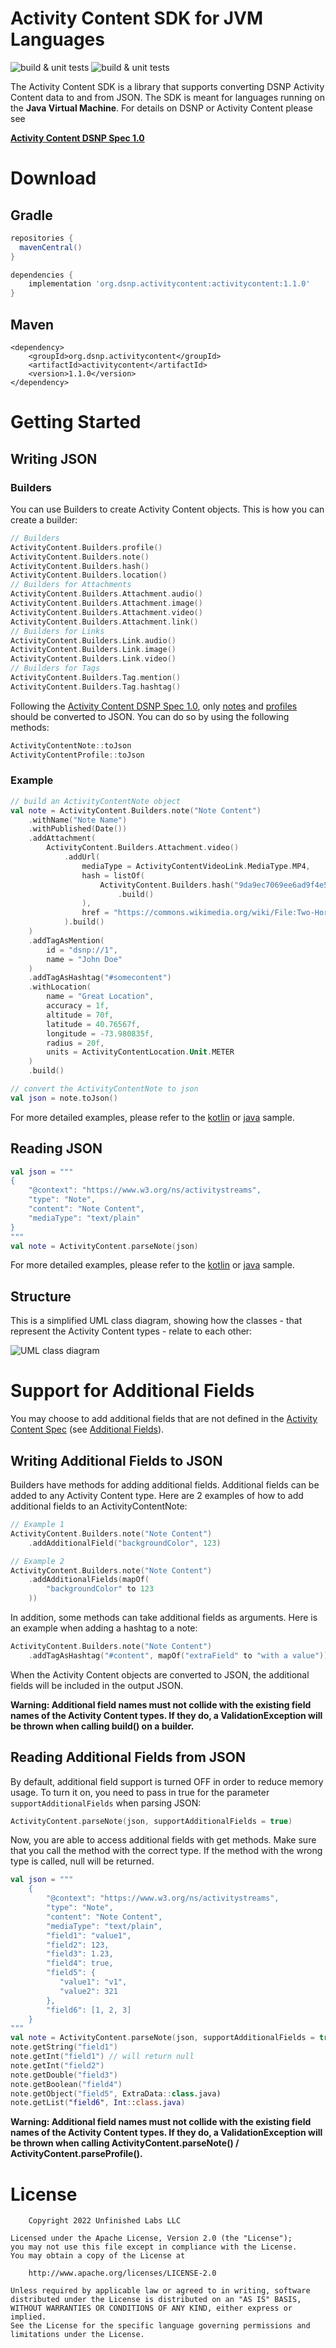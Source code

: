 Activity Content SDK for JVM Languages
====================
![build & unit tests](https://github.com/LibertyDSNP/activity-content-java/workflows/Run%20Unit%20Tests/badge.svg)   ![build & unit tests](https://github.com/LibertyDSNP/activity-content-java/workflows/Publish%20to%20Maven%20Central/badge.svg)

The Activity Content SDK is a library that supports converting DSNP Activity Content data to and from JSON.
The SDK is meant for languages running on the **Java Virtual Machine**.
For details on DSNP or Activity Content please see

**[Activity Content DSNP Spec 1.0][1]**

# Download

[//]: # (## Jar)
[//]: # (You can download the latest jar from GitHub [directly][2].)

## Gradle
```gradle
repositories {
  mavenCentral()
}

dependencies {
    implementation 'org.dsnp.activitycontent:activitycontent:1.1.0'
}
```

## Maven
```maven
<dependency>
    <groupId>org.dsnp.activitycontent</groupId>
    <artifactId>activitycontent</artifactId>
    <version>1.1.0</version>
</dependency>
```

# Getting Started
## Writing JSON
### Builders
You can use Builders to create Activity Content objects. This is how you can create a builder:
```kotlin
// Builders
ActivityContent.Builders.profile()
ActivityContent.Builders.note()
ActivityContent.Builders.hash()
ActivityContent.Builders.location()
// Builders for Attachments
ActivityContent.Builders.Attachment.audio()
ActivityContent.Builders.Attachment.image()
ActivityContent.Builders.Attachment.video()
ActivityContent.Builders.Attachment.link()
// Builders for Links
ActivityContent.Builders.Link.audio()
ActivityContent.Builders.Link.image()
ActivityContent.Builders.Link.video()
// Builders for Tags
ActivityContent.Builders.Tag.mention()
ActivityContent.Builders.Tag.hashtag()
```
Following the [Activity Content DSNP Spec 1.0][1], only [notes][3] and [profiles][4] should be converted to JSON. You can do so by using the following methods:
```kotlin
ActivityContentNote::toJson
ActivityContentProfile::toJson
```
### Example

```Kotlin
// build an ActivityContentNote object
val note = ActivityContent.Builders.note("Note Content")
    .withName("Note Name")
    .withPublished(Date())
    .addAttachment(
        ActivityContent.Builders.Attachment.video()
            .addUrl(
                mediaType = ActivityContentVideoLink.MediaType.MP4,
                hash = listOf(
                    ActivityContent.Builders.hash("9da9ec7069ee6ad9f4e58929462db0f04f49034a356d1a36f631ce6457101bdd")
                        .build()
                ),
                href = "https://commons.wikimedia.org/wiki/File:Two-Horned_Chameleon.webm"
            ).build()
    )
    .addTagAsMention(
        id = "dsnp://1",
        name = "John Doe"
    )
    .addTagAsHashtag("#somecontent")
    .withLocation(
        name = "Great Location",
        accuracy = 1f,
        altitude = 70f,
        latitude = 40.76567f,
        longitude = -73.980835f,
        radius = 20f,
        units = ActivityContentLocation.Unit.METER
    )
    .build()

// convert the ActivityContentNote to json
val json = note.toJson()
```
For more detailed examples, please refer to the [kotlin][5] or [java][6] sample.
## Reading JSON
```kotlin
val json = """
{
	"@context": "https://www.w3.org/ns/activitystreams",
	"type": "Note",
	"content": "Note Content",
	"mediaType": "text/plain"
}
"""
val note = ActivityContent.parseNote(json)
```
For more detailed examples, please refer to the [kotlin][5] or [java][6] sample.
## Structure
This is a simplified UML class diagram, showing how the classes - that represent the Activity Content types - relate to each other:

![UML class diagram][7]

# Support for Additional Fields
You may choose to add additional fields that are not defined in the [Activity Content Spec][1] (see [Additional Fields][8]).
## Writing Additional Fields to JSON
Builders have methods for adding additional fields. Additional fields can be added to any Activity Content type. Here are 2 examples of how to add additional fields to an ActivityContentNote:
```kotlin
// Example 1
ActivityContent.Builders.note("Note Content")
    .addAdditionalField("backgroundColor", 123)

// Example 2
ActivityContent.Builders.note("Note Content")
    .addAdditionalFields(mapOf(
        "backgroundColor" to 123
    ))
```

In addition, some methods can take additional fields as arguments. Here is an example when adding a hashtag to a note:
```kotlin
ActivityContent.Builders.note("Note Content")
    .addTagAsHashtag("#content", mapOf("extraField" to "with a value"))
```

When the Activity Content objects are converted to JSON, the additional fields will be included in the output JSON.

**Warning: Additional field names must not collide with the existing field names of the Activity Content types. If they do, a ValidationException will be thrown when calling build() on a builder.**

## Reading Additional Fields from JSON

By default, additional field support is turned OFF in order to reduce memory usage. To turn it on, you need to pass in true for the parameter ```supportAdditionalFields``` when parsing JSON:
```kotlin
ActivityContent.parseNote(json, supportAdditionalFields = true)
```

Now, you are able to access additional fields with get methods. Make sure that you call the method with the correct type. If the method with the wrong type is called, null will be returned.
```kotlin
val json = """
    {
        "@context": "https://www.w3.org/ns/activitystreams",
        "type": "Note",
        "content": "Note Content",
        "mediaType": "text/plain",
        "field1": "value1",
        "field2": 123,
        "field3": 1.23,
        "field4": true,
        "field5": {
           "value1": "v1",
           "value2": 321
        },
        "field6": [1, 2, 3]
    }
"""
val note = ActivityContent.parseNote(json, supportAdditionalFields = true)
note.getString("field1")
note.getInt("field1") // will return null
note.getInt("field2")
note.getDouble("field3")
note.getBoolean("field4")
note.getObject("field5", ExtraData::class.java)
note.getList("field6", Int::class.java)
```
**Warning: Additional field names must not collide with the existing field names of the Activity Content types. If they do, a ValidationException will be thrown when calling ActivityContent.parseNote() / ActivityContent.parseProfile().**

License
=======
    
        Copyright 2022 Unfinished Labs LLC
    
    Licensed under the Apache License, Version 2.0 (the "License");
    you may not use this file except in compliance with the License.
    You may obtain a copy of the License at

        http://www.apache.org/licenses/LICENSE-2.0
    
    Unless required by applicable law or agreed to in writing, software
    distributed under the License is distributed on an "AS IS" BASIS,
    WITHOUT WARRANTIES OR CONDITIONS OF ANY KIND, either express or implied.
    See the License for the specific language governing permissions and
    limitations under the License.

[1]: https://spec.dsnp.org/ActivityContent/Overview

[3]: https://spec.dsnp.org/ActivityContent/Types/Note
[4]: https://spec.dsnp.org/ActivityContent/Types/Profile
[5]: ./sample/src/main/kotlin/org/dsnp/activitycontent/sample/kotlin/BuilderSample.kt
[6]: ./sample/src/main/java/org/dsnp/activitycontent/sample/java/BuilderSample.java
[7]: class_diagram.svg
[8]: https://spec.dsnp.org/ActivityContent/Overview#additional-fields
